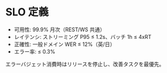 # SLO 定義

- 可用性: 99.9% 月次（REST/WS 共通）
- レイテンシ: ストリーミング P95 ≤ 1.2s、バッチ 1h ≤ 4xRT
- 正確性: 一般ドメイン WER ≤ 12%（英/日）
- エラー率: ≤ 0.3%

エラーバジェット消費時はリリースを停止し、改善タスクを最優先。